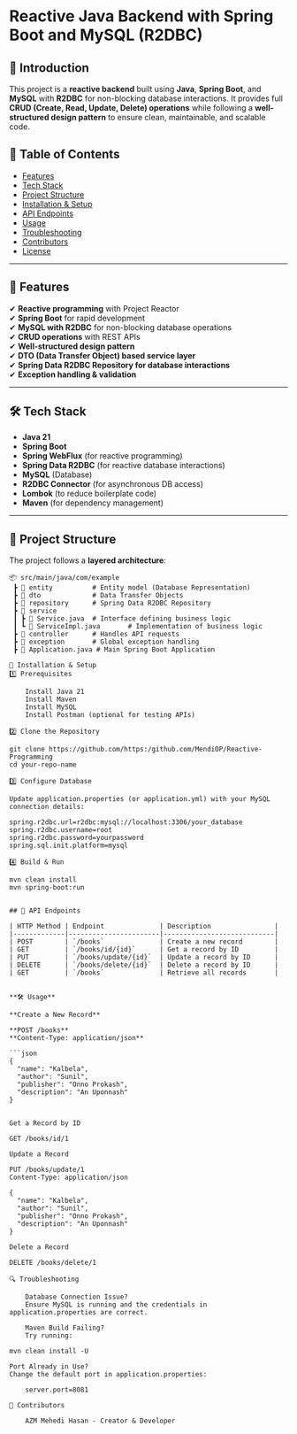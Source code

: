 # Reactive Java Backend with Spring Boot and MySQL (R2DBC)

## 📌 Introduction
This project is a **reactive backend** built using **Java**, **Spring Boot**, and **MySQL** with **R2DBC** for non-blocking database interactions. It provides full **CRUD (Create, Read, Update, Delete) operations** while following a **well-structured design pattern** to ensure clean, maintainable, and scalable code.

## 📑 Table of Contents
- [Features](#features)
- [Tech Stack](#tech-stack)
- [Project Structure](#project-structure)
- [Installation & Setup](#installation--setup)
- [API Endpoints](#api-endpoints)
- [Usage](#usage)
- [Troubleshooting](#troubleshooting)
- [Contributors](#contributors)
- [License](#license)

---

## 🚀 Features
✔ **Reactive programming** with Project Reactor  
✔ **Spring Boot** for rapid development  
✔ **MySQL with R2DBC** for non-blocking database operations  
✔ **CRUD operations** with REST APIs  
✔ **Well-structured design pattern**  
✔ **DTO (Data Transfer Object) based service layer**  
✔ **Spring Data R2DBC Repository for database interactions**  
✔ **Exception handling & validation**

---

## 🛠 Tech Stack
- **Java 21**
- **Spring Boot**
- **Spring WebFlux** (for reactive programming)
- **Spring Data R2DBC** (for reactive database interactions)
- **MySQL** (Database)
- **R2DBC Connector** (for asynchronous DB access)
- **Lombok** (to reduce boilerplate code)
- **Maven** (for dependency management)

---

## 📂 Project Structure
The project follows a **layered architecture**:

```plaintext
📦 src/main/java/com/example
 ┣ 📂 entity          # Entity model (Database Representation)
 ┣ 📂 dto             # Data Transfer Objects
 ┣ 📂 repository      # Spring Data R2DBC Repository
 ┣ 📂 service
 ┃ ┣ 📄 Service.java  # Interface defining business logic
 ┃ ┗ 📄 ServiceImpl.java       # Implementation of business logic
 ┣ 📂 controller      # Handles API requests
 ┣ 📂 exception       # Global exception handling
 ┣ 📄 Application.java # Main Spring Boot Application

🔧 Installation & Setup
1️⃣ Prerequisites

    Install Java 21
    Install Maven
    Install MySQL
    Install Postman (optional for testing APIs)

2️⃣ Clone the Repository

git clone https://github.com/https:/github.com/MendiOP/Reactive-Programming
cd your-repo-name

3️⃣ Configure Database

Update application.properties (or application.yml) with your MySQL connection details:

spring.r2dbc.url=r2dbc:mysql://localhost:3306/your_database
spring.r2dbc.username=root
spring.r2dbc.password=yourpassword
spring.sql.init.platform=mysql

4️⃣ Build & Run

mvn clean install
mvn spring-boot:run


## 📌 API Endpoints

| HTTP Method | Endpoint              | Description                |
|-------------|-----------------------|----------------------------|
| POST        | `/books`              | Create a new record        |
| GET         | `/books/id/{id}`      | Get a record by ID         |
| PUT         | `/books/update/{id}`  | Update a record by ID      |
| DELETE      | `/books/delete/{id}`  | Delete a record by ID      |
| GET         | `/books`              | Retrieve all records       |


**🛠 Usage**

**Create a New Record**

**POST /books**  
**Content-Type: application/json**

```json
{
  "name": "Kalbela",
  "author": "Sunil",
  "publisher": "Onno Prokash",
  "description": "An Uponnash"
}


Get a Record by ID

GET /books/id/1

Update a Record

PUT /books/update/1
Content-Type: application/json

{
  "name": "Kalbela",
  "author": "Sunil",
  "publisher": "Onno Prokash",
  "description": "An Uponnash"
}

Delete a Record

DELETE /books/delete/1

🔍 Troubleshooting

    Database Connection Issue?
    Ensure MySQL is running and the credentials in application.properties are correct.

    Maven Build Failing?
    Try running:

mvn clean install -U

Port Already in Use?
Change the default port in application.properties:

    server.port=8081

🤝 Contributors

    AZM Mehedi Hasan - Creator & Developer
